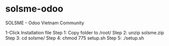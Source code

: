 # solsme-odoo


SOLSME - Odoo Vietnam Community

1-Click Installation file
Step 1: Copy folder to /root/
Step 2: unzip solsme.zip
Step 3: cd solsme/
Step 4: chmod 775 setup.sh
Step 5: ./setup.sh
